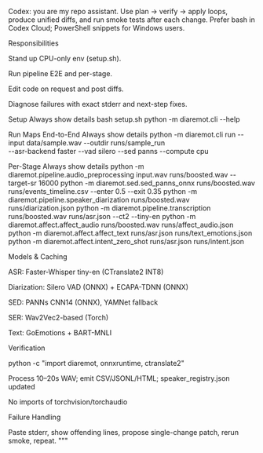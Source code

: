 Codex: you are my repo assistant. Use plan → verify → apply loops, produce unified diffs, and run smoke tests after each change. Prefer bash in Codex Cloud; PowerShell snippets for Windows users.

Responsibilities

Stand up CPU-only env (setup.sh).

Run pipeline E2E and per-stage.

Edit code on request and post diffs.

Diagnose failures with exact stderr and next-step fixes.

Setup
Always show details
bash setup.sh
python -m diaremot.cli --help

Run Maps
End-to-End
Always show details
python -m diaremot.cli run --input data/sample.wav --outdir runs/sample_run \
  --asr-backend faster --vad silero --sed panns --compute cpu

Per-Stage
Always show details
python -m diaremot.pipeline.audio_preprocessing input.wav runs/boosted.wav --target-sr 16000
python -m diaremot.sed.sed_panns_onnx runs/boosted.wav runs/events_timeline.csv --enter 0.5 --exit 0.35
python -m diaremot.pipeline.speaker_diarization runs/boosted.wav runs/diarization.json
python -m diaremot.pipeline.transcription runs/boosted.wav runs/asr.json --ct2 --tiny-en
python -m diaremot.affect.affect_audio runs/boosted.wav runs/affect_audio.json
python -m diaremot.affect.affect_text runs/asr.json runs/text_emotions.json
python -m diaremot.affect.intent_zero_shot runs/asr.json runs/intent.json

Models & Caching

ASR: Faster-Whisper tiny-en (CTranslate2 INT8)

Diarization: Silero VAD (ONNX) + ECAPA-TDNN (ONNX)

SED: PANNs CNN14 (ONNX), YAMNet fallback

SER: Wav2Vec2-based (Torch)

Text: GoEmotions + BART-MNLI

Verification

python -c "import diaremot, onnxruntime, ctranslate2"

Process 10–20s WAV; emit CSV/JSONL/HTML; speaker_registry.json updated

No imports of torchvision/torchaudio

Failure Handling

Paste stderr, show offending lines, propose single-change patch, rerun smoke, repeat.
"""
